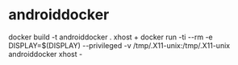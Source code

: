 # androiddocker

docker build -t androiddocker .
xhost +
docker run -ti --rm -e DISPLAY=$(DISPLAY) --privileged -v /tmp/.X11-unix:/tmp/.X11-unix androiddocker
xhost -
